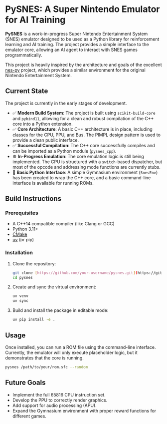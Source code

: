 # PySNES: A Super Nintendo Emulator for AI Training

**PySNES** is a work-in-progress Super Nintendo Entertainment System (SNES) emulator designed to be used as a Python library for reinforcement learning and AI training. The project provides a simple interface to the emulator core, allowing an AI agent to interact with SNES games programmatically.

This project is heavily inspired by the architecture and goals of the excellent [nes-py](https://github.com/Kautenja/nes-py) project, which provides a similar environment for the original Nintendo Entertainment System.

## Current State

The project is currently in the early stages of development.

* ✅ **Modern Build System**: The project is built using `scikit-build-core` and `pybind11`, allowing for a clean and robust compilation of the C++ core into a Python extension.
* ✅ **Core Architecture**: A basic C++ architecture is in place, including classes for the CPU, PPU, and Bus. The PIMPL design pattern is used to provide a clean public interface.
* ✅ **Successful Compilation**: The C++ core successfully compiles and can be imported as a Python module (`pysnes_cpp`).
* ⚙️ **In-Progress Emulation**: The core emulation logic is still being implemented. The CPU is structured with a `switch`-based dispatcher, but most of the opcode and addressing mode functions are currently stubs.
* 🐍 **Basic Python Interface**: A simple Gymnasium environment (`SnesEnv`) has been created to wrap the C++ core, and a basic command-line interface is available for running ROMs.

## Build Instructions

### Prerequisites

* A C++14 compatible compiler (like Clang or GCC)
* Python 3.11+
* [CMake](https://cmake.org/install/)
* [uv](https://github.com/astral-sh/uv) (or pip)

### Installation

1. Clone the repository:

    ```bash
    git clone [https://github.com/your-username/pysnes.git](https://github.com/your-username/pysnes.git)
    cd pysnes
    ```

2. Create and sync the virtual environment:

    ```bash
    uv venv
    uv sync
    ```

3. Build and install the package in editable mode:

    ```bash
    uv pip install -e .
    ```

## Usage

Once installed, you can run a ROM file using the command-line interface. Currently, the emulator will only execute placeholder logic, but it demonstrates that the core is running.

```bash
pysnes /path/to/your/rom.sfc --random
```

## Future Goals

* Implement the full 65816 CPU instruction set.
* Develop the PPU to correctly render graphics.
* Add support for audio processing (APU).
* Expand the Gymnasium environment with proper reward functions for different games.
